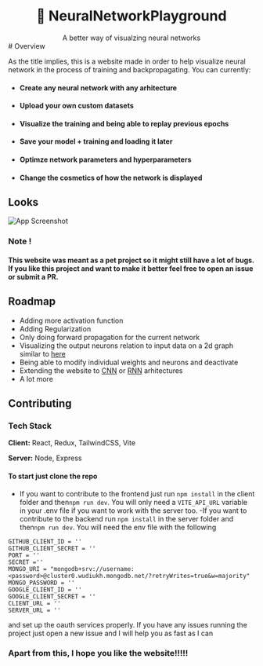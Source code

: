 <h1 align="center">🚀 NeuralNetworkPlayground</h1>
<div align="center">A better way of visualzing neural networks</div>
# Overview

As the title implies, this is a website made in order to help visualize neural network in the process of training and backpropagating. You can currently:

- #### Create any neural network with any arhitecture
- #### Upload your own custom datasets
- #### Visualize the training and being able to replay previous epochs
- #### Save your model + training and loading it later
- #### Optimze network parameters and hyperparameters
- #### Change the cosmetics of how the network is displayed

## Looks

![App Screenshot](https://cdn.discordapp.com/attachments/864542134391275543/1058054290326966392/image.png)

### Note !

#### This website was meant as a pet project so it might still have a lot of bugs. If you like this project and want to make it better feel free to open an issue or submit a PR.

## Roadmap

- Adding more activation function
- Adding Regularization
- Only doing forward propagation for the current network
- Visualizing the output neurons relation to input data on a 2d graph similar to [here](https://playground.tensorflow.org/#activation=tanh&batchSize=10&dataset=circle&regDataset=reg-plane&learningRate=0.03&regularizationRate=0&noise=0&networkShape=4,2&seed=0.71560&showTestData=false&discretize=false&percTrainData=50&x=true&y=true&xTimesY=false&xSquared=false&ySquared=false&cosX=false&sinX=false&cosY=false&sinY=false&collectStats=false&problem=classification&initZero=false&hideText=false)
- Being able to modify individual weights and neurons and deactivate
- Extending the website to [CNN](https://en.wikipedia.org/wiki/Convolutional_neural_network) or [RNN](https://en.wikipedia.org/wiki/Recurrent_neural_network) arhitectures
- A lot more

## Contributing

### Tech Stack

**Client:** React, Redux, TailwindCSS, Vite

**Server:** Node, Express

#### To start just clone the repo

- If you want to contribute to the frontend just run `npm install` in the client folder and then`npm run dev`. You will only need a `VITE_API_URL` variable in your .env file if you want to work with the server too.
  -If you want to contribute to the backend run `npm install` in the server folder and then`npm run dev`. You will need the env file with the following

```
GITHUB_CLIENT_ID = ''
GITHUB_CLIENT_SECRET = ''
PORT = ''
SECRET =''
MONGO_URI = "mongodb+srv://username:<password>@cluster0.wudiukh.mongodb.net/?retryWrites=true&w=majority"
MONGO_PASSWORD = ''
GOOGLE_CLIENT_ID = ''
GOOGLE_CLIENT_SECRET = ''
CLIENT_URL = ''
SERVER_URL = ''
```

and set up the oauth services properly. If you have any issues running the project just open a new issue and I will help you as fast as I can

### Apart from this, I hope you like the website!!!!!
